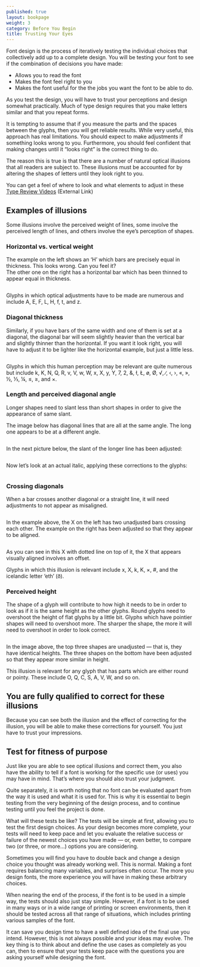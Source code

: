 ```yaml
---
published: true
layout: bookpage
weight: 3
category: Before You Begin
title: Trusting Your Eyes
---
```


Font design is the process of iteratively testing the individual choices that collectively add up to
a complete design. You will be testing your font to see if the combination of decisions you have
made:

* Allows you to read the font
* Makes the font feel right to you
* Makes the font useful for the the jobs you want the font to be able to do.

As you test the design, you will have to trust your perceptions and design somewhat practically.
Much of type design requires that you make letters similar and that you repeat forms.

It is tempting to assume that if you measure the parts and the spaces between the glyphs, then you
will get reliable results. While very useful, this approach has real limitations. You should expect
to make adjustments if something looks wrong to you. Furthermore, you should feel confident that
making changes until it “looks right” is the correct thing to do.

The reason this is true is that there are a number of natural optical illusions that all readers are
subject to. These illusions must be accounted for by altering the shapes of letters until they look
right to you.

You can get a feel of where to look and what elements to adjust in these [Type Review Videos](https://vimeo.com/typereview/videos) (External Link)

## Examples of illusions

Some illusions involve the perceived weight of lines, some involve the perceived length of lines,
and others involve the eye’s perception of shapes.

### Horizontal vs. vertical weight

The example on the left shows an ‘H’ which bars are precisely equal in thickness. This looks wrong.
Can you feel it?  
The other one on the right has a horizontal bar which has been thinned to appear equal in
thickness.

<img src="images/H%20compensation2.png" alt>

Glyphs in which optical adjustments have to be made are numerous and include A, E, F, L, H, f, t,
and z.

### Diagonal thickness

Similarly, if you have bars of the same width and one of them is set at a diagonal, the diagonal bar
will seem slightly heavier than the vertical bar and slightly thinner than the horizontal. If you
want it look right, you will have to adjust it to be lighter like the horizontal example, but just a
little less.

<img src="images/Diag%20illusion.png" alt>

Glyphs in which this human perception may be relevant are quite numerous but include k, K, N, Q, R,
v, V, w, W, x, X, y, Y, 7, 2, &amp;, ł, Ł, &oslash;, &Oslash;, &radic;, ∕, &lsaquo;, &rsaquo;,
&laquo;, &raquo;, &frac12;, &frac13;, &frac14;, &le;, &ge;, and &times;.

### Length and perceived diagonal angle

Longer shapes need to slant less than short shapes in order to give the appearance of same slant.

The image below has diagonal lines that are all at the same angle. The long one appears to be at a
different angle.

<img src="images/pdiag.png" alt>

In the next picture below, the slant of the longer line has been adjusted:

<img src="images/pdiag2.png" alt>

Now let’s look at an actual italic, applying these corrections to the glyphs:

<img src="images/longer%20less%20slant.png" alt>

### Crossing diagonals

When a bar crosses another diagonal or a straight line, it will need adjustments to not appear as
misaligned.

<img src="images/compare-x.png" alt>

In the example above, the X on the left has two unadjusted bars crossing each other. The example on
the right has been adjusted so that they appear to be aligned.

<img src="images/myriad-x.png" alt>

As you can see in this X with dotted line on top of it, the X that appears visually aligned involves an offset.

Glyphs in which this illusion is relevant include x, X, k, K, ×, #, and the icelandic letter ‘eth’
(&eth;).

### Perceived height

The shape of a glyph will contribute to how high it needs to be in order to look as if it is the
same height as the other glyphs. Round glyphs need to overshoot the height of flat glyphs by a
little bit. Glyphs which have pointier shapes will need to overshoot more. The sharper the shape,
the more it will need to overshoot in order to look correct.

<img src="images/3Shapes.png" alt>

In the image above, the top three shapes are unadjusted &mdash; that is, they have identical
heights. The three shapes on the bottom have been adjusted so that they appear more similar in
height.

This illusion is relevant for any glyph that has parts which are either round or pointy. These
include O, Q, C, S, A, V, W, and so on.

## You are fully qualified to correct for these illusions

Because you can see both the illusion and the effect of correcting for the illusion, you will be
able to make these corrections for yourself. You just have to trust your impressions.

## Test for fitness of purpose

Just like you are able to see optical illusions and correct them, you also have the ability to tell
if a font is working for the specific use (or uses) you may have in mind. That’s where you should
also trust your judgment.

Quite separately, it is worth noting that no font can be evaluated apart from the way it is used and
what it is used for. This is why it is essential to begin testing from the very beginning of the
design process, and to continue testing until you feel the project is done.

What will these tests be like? The tests will be simple at first, allowing you to test the first
design choices. As your design becomes more complete, your tests will need to keep pace and let you
evaluate the relative success or failure of the newest choices you have made &mdash; or, even
better, to compare two (or three, or more&hellip;) options you are considering.

Sometimes you will find you have to double back and change a design choice you thought was already
working well. This is normal. Making a font requires balancing many variables, and surprises often
occur. The more you design fonts, the more experience you will have in making these arbitrary
choices.

When nearing the end of the process, if the font is to be used in a simple way, the tests should
also just stay simple. However, if a font is to be used in many ways or in a wide range of printing
or screen environments, then it should be tested across all that range of situations, which includes
printing various samples of the font.

It can save you design time to have a well defined idea of the final use you intend. However, this
is not always possible and your ideas may evolve. The key thing is to think about and define the use
cases as completely as you can, then to ensure that your tests keep pace with the questions you are
asking yourself while designing the font.
